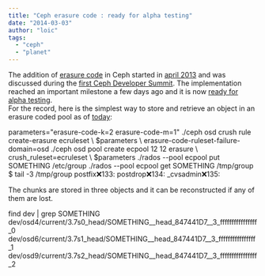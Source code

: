 ```yaml
---
title: "Ceph erasure code : ready for alpha testing"
date: "2014-03-03"
author: "loic"
tags: 
  - "ceph"
  - "planet"
---
```


The addition of [erasure code](http://en.wikipedia.org/wiki/Erasure_code) in Ceph started in [april 2013](https://wiki.ceph.com/Planning/Blueprints/Dumpling/Erasure_encoding_as_a_storage_backend) and was discussed during the [first Ceph Developer Summit](https://wiki.ceph.com/Planning/CDS/Dumpling). The implementation reached an important milestone a few days ago and it is now [ready for alpha testing](http://permalink.gmane.org/gmane.comp.file-systems.ceph.devel/18760).  
For the record, here is the simplest way to store and retrieve an object in an erasure coded pool as of [today](https://github.com/ceph/ceph/commit/ffdfb846a20e478f921232447188d49b5470f854):

parameters="erasure-code-k=2 erasure-code-m=1"
./ceph osd crush rule create-erasure ecruleset \\
  $parameters \\
  erasure-code-ruleset-failure-domain=osd
./ceph osd pool create ecpool 12 12 erasure \\
  crush\_ruleset=ecruleset \\
  $parameters
./rados --pool ecpool put SOMETHING /etc/group
./rados --pool ecpool get SOMETHING /tmp/group
$ tail -3 /tmp/group
postfix:x:133:
postdrop:x:134:
\_cvsadmin:x:135:

The chunks are stored in three objects and it can be reconstructed if any of them are lost.

find dev | grep SOMETHING
dev/osd4/current/3.7s0\_head/SOMETHING\_\_head\_847441D7\_\_3\_ffffffffffffffff\_0
dev/osd6/current/3.7s1\_head/SOMETHING\_\_head\_847441D7\_\_3\_ffffffffffffffff\_1
dev/osd9/current/3.7s2\_head/SOMETHING\_\_head\_847441D7\_\_3\_ffffffffffffffff\_2
